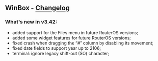 ## WinBox - [Changelog](https://forum.mikrotik.com/t/winbox-v3-42-released/183910)

### What's new in v3.42:
* added support for the Files menu in future RouterOS versions;
* added some widget features for future RouterOS versions;
* fixed crash when dragging the “#” column by disabling its movement;
* fixed date fields to support year up to 2106;
* terminal: ignore legacy shift-out (SO) character;